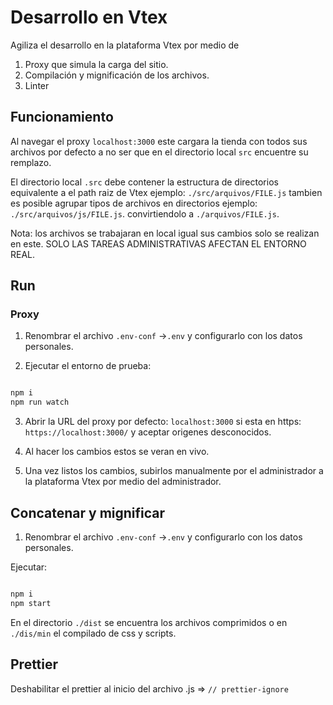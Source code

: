 # Desarrollo en Vtex

Agiliza el desarrollo en la plataforma Vtex por medio de

1. Proxy que simula la carga del sitio.
2. Compilación y mignificación de los archivos.
3. Linter

## Funcionamiento

Al navegar el proxy `localhost:3000` este cargara la tienda con todos sus archivos por defecto a no ser que en el directorio local `src` encuentre su remplazo.

El directorio local `.src` debe contener la estructura de directorios equivalente a el path raiz de Vtex ejemplo: `./src/arquivos/FILE.js` tambien es posible agrupar tipos de archivos en directorios ejemplo: `./src/arquivos/js/FILE.js`. convirtiendolo a `./arquivos/FILE.js`.

Nota: los archivos se trabajaran en local igual sus cambios solo se realizan en este. SOLO LAS TAREAS ADMINISTRATIVAS AFECTAN EL ENTORNO REAL.

## Run

### Proxy

1. Renombrar el archivo `.env-conf` ->`.env` y configurarlo con los datos personales.

2. Ejecutar el entorno de prueba:

```bash

npm i
npm run watch

```

3. Abrir la URL del proxy por defecto: `localhost:3000` si esta en https: `https://localhost:3000/` y aceptar origenes desconocidos.

4. Al hacer los cambios estos se veran en vivo.

5. Una vez listos los cambios, subirlos manualmente por el administrador a la plataforma Vtex por medio del administrador.

## Concatenar y mignificar

1. Renombrar el archivo `.env-conf` ->`.env` y configurarlo con los datos personales.

Ejecutar:

```bash

npm i
npm start

```

En el directorio `./dist` se encuentra los archivos comprimidos o en `./dis/min` el compilado de css y scripts.

## Prettier

Deshabilitar el prettier al inicio del archivo .js => `// prettier-ignore`
